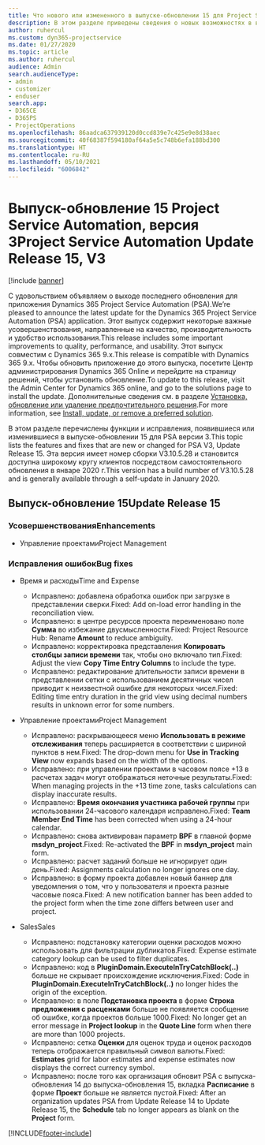 ```yaml
---
title: Что нового или измененного в выпуске-обновлении 15 для Project Service Automation версии 3
description: В этом разделе приведены сведения о новых возможностях в выпуске-обновлении 15 для Project Service Automation версии 3.
author: ruhercul
ms.custom: dyn365-projectservice
ms.date: 01/27/2020
ms.topic: article
ms.author: ruhercul
audience: Admin
search.audienceType:
- admin
- customizer
- enduser
search.app:
- D365CE
- D365PS
- ProjectOperations
ms.openlocfilehash: 86aadca637939120d0ccd839e7c425e9e8d38aec
ms.sourcegitcommit: 40f68387f594180af64a5e5c748b6efa188bd300
ms.translationtype: HT
ms.contentlocale: ru-RU
ms.lasthandoff: 05/10/2021
ms.locfileid: "6006842"
---
```

# <a name="project-service-automation-update-release-15-v3"></a><span data-ttu-id="c7aa4-103">Выпуск-обновление 15 Project Service Automation, версия 3</span><span class="sxs-lookup"><span data-stu-id="c7aa4-103">Project Service Automation Update Release 15, V3</span></span>

[!include [banner](../includes/psa-now-project-operations.md)]

<span data-ttu-id="c7aa4-104">С удовольствием объявляем о выходе последнего обновления для приложения Dynamics 365 Project Service Automation (PSA).</span><span class="sxs-lookup"><span data-stu-id="c7aa4-104">We’re pleased to announce the latest update for the Dynamics 365 Project Service Automation (PSA) application.</span></span> <span data-ttu-id="c7aa4-105">Этот выпуск содержит некоторые важные усовершенствования, направленные на качество, производительность и удобство использования.</span><span class="sxs-lookup"><span data-stu-id="c7aa4-105">This release includes some important improvements to quality, performance, and usability.</span></span> <span data-ttu-id="c7aa4-106">Этот выпуск совместим с Dynamics 365 9.x.</span><span class="sxs-lookup"><span data-stu-id="c7aa4-106">This release is compatible with Dynamics 365 9.x.</span></span> <span data-ttu-id="c7aa4-107">Чтобы обновить приложение до этого выпуска, посетите Центр администрирования Dynamics 365 Online и перейдите на страницу решений, чтобы установить обновление.</span><span class="sxs-lookup"><span data-stu-id="c7aa4-107">To update to this release, visit the Admin Center for Dynamics 365 online, and go to the solutions page to install the update.</span></span> <span data-ttu-id="c7aa4-108">Дополнительные сведения см. в разделе [Установка, обновление или удаление предпочтительного решения](/power-platform/admin/install-remove-preferred-solution).</span><span class="sxs-lookup"><span data-stu-id="c7aa4-108">For more information, see [Install, update, or remove a preferred solution](/power-platform/admin/install-remove-preferred-solution).</span></span>

<span data-ttu-id="c7aa4-109">В этом разделе перечислены функции и исправления, появившиеся или изменившиеся в выпуске-обновлении 15 для PSA версии 3.</span><span class="sxs-lookup"><span data-stu-id="c7aa4-109">This topic lists the features and fixes that are new or changed for PSA V3, Update Release 15.</span></span> <span data-ttu-id="c7aa4-110">Эта версия имеет номер сборки V3.10.5.28 и становится доступна широкому кругу клиентов посредством самостоятельного обновления в январе 2020 г.</span><span class="sxs-lookup"><span data-stu-id="c7aa4-110">This version has a build number of V3.10.5.28 and is generally available through a self-update in January 2020.</span></span>

## <a name="update-release-15"></a><span data-ttu-id="c7aa4-111">Выпуск-обновление 15</span><span class="sxs-lookup"><span data-stu-id="c7aa4-111">Update Release 15</span></span> 

### <a name="enhancements"></a><span data-ttu-id="c7aa4-112">Усовершенствования</span><span class="sxs-lookup"><span data-stu-id="c7aa4-112">Enhancements</span></span>

- <span data-ttu-id="c7aa4-113">Управление проектами</span><span class="sxs-lookup"><span data-stu-id="c7aa4-113">Project Management</span></span>

### <a name="bug-fixes"></a><span data-ttu-id="c7aa4-114">Исправления ошибок</span><span class="sxs-lookup"><span data-stu-id="c7aa4-114">Bug fixes</span></span>

- <span data-ttu-id="c7aa4-115">Время и расходы</span><span class="sxs-lookup"><span data-stu-id="c7aa4-115">Time and Expense</span></span>

  - <span data-ttu-id="c7aa4-116">Исправлено: добавлена обработка ошибок при загрузке в представлении сверки.</span><span class="sxs-lookup"><span data-stu-id="c7aa4-116">Fixed: Add on-load error handling in the reconciliation view.</span></span>
  - <span data-ttu-id="c7aa4-117">Исправлено: в центре ресурсов проекта переименовано поле **Сумма** во избежание двусмысленности.</span><span class="sxs-lookup"><span data-stu-id="c7aa4-117">Fixed: Project Resource Hub: Rename **Amount** to reduce ambiguity.</span></span>
  - <span data-ttu-id="c7aa4-118">Исправлено: корректировка представления **Копировать столбцы записи времени** так, чтобы оно включало тип.</span><span class="sxs-lookup"><span data-stu-id="c7aa4-118">Fixed: Adjust the view **Copy Time Entry Columns** to include the type.</span></span>
  - <span data-ttu-id="c7aa4-119">Исправлено: редактирование длительности записи времени в представлении сетки с использованием десятичных чисел приводит к неизвестной ошибке для некоторых чисел.</span><span class="sxs-lookup"><span data-stu-id="c7aa4-119">Fixed: Editing time entry duration in the grid view using decimal numbers results in unknown error for some numbers.</span></span>

- <span data-ttu-id="c7aa4-120">Управление проектами</span><span class="sxs-lookup"><span data-stu-id="c7aa4-120">Project Management</span></span>

  - <span data-ttu-id="c7aa4-121">Исправлено: раскрывающееся меню **Использовать в режиме отслеживания** теперь расширяется в соответствии с шириной пунктов в нем.</span><span class="sxs-lookup"><span data-stu-id="c7aa4-121">Fixed: The drop-down menu for **Use in Tracking View** now expands based on the width of the options.</span></span>
  - <span data-ttu-id="c7aa4-122">Исправлено: при управлении проектами в часовом поясе +13 в расчетах задач могут отображаться неточные результаты.</span><span class="sxs-lookup"><span data-stu-id="c7aa4-122">Fixed: When managing projects in the +13 time zone, tasks calculations can display inaccurate results.</span></span>
  - <span data-ttu-id="c7aa4-123">Исправлено: **Время окончания участника рабочей группы** при использовании 24-часового календаря исправлено.</span><span class="sxs-lookup"><span data-stu-id="c7aa4-123">Fixed: **Team Member End Time** has been corrected when using a 24-hour calendar.</span></span>
  - <span data-ttu-id="c7aa4-124">Исправлено: снова активирован параметр **BPF** в главной форме **msdyn_project**.</span><span class="sxs-lookup"><span data-stu-id="c7aa4-124">Fixed: Re-activated the **BPF** in **msdyn_project** main form.</span></span>
  - <span data-ttu-id="c7aa4-125">Исправлено: расчет заданий больше не игнорирует один день.</span><span class="sxs-lookup"><span data-stu-id="c7aa4-125">Fixed: Assignments calculation no longer ignores one day.</span></span>
  - <span data-ttu-id="c7aa4-126">Исправлено: в форму проекта добавлен новый баннер для уведомления о том, что у пользователя и проекта разные часовые пояса.</span><span class="sxs-lookup"><span data-stu-id="c7aa4-126">Fixed: A new notification banner has been added to the project form when the time zone differs between user and project.</span></span>

- <span data-ttu-id="c7aa4-127">Sales</span><span class="sxs-lookup"><span data-stu-id="c7aa4-127">Sales</span></span>

  - <span data-ttu-id="c7aa4-128">Исправлено: подстановку категории оценки расходов можно использовать для фильтрации дубликатов.</span><span class="sxs-lookup"><span data-stu-id="c7aa4-128">Fixed: Expense estimate category lookup can be used to filter duplicates.</span></span>
  - <span data-ttu-id="c7aa4-129">Исправлено: код в **PluginDomain.ExecuteInTryCatchBlock(..)** больше не скрывает происхождение исключения.</span><span class="sxs-lookup"><span data-stu-id="c7aa4-129">Fixed: Code in **PluginDomain.ExecuteInTryCatchBlock(..)** no longer hides the origin of the exception.</span></span>
  - <span data-ttu-id="c7aa4-130">Исправлено: в поле **Подстановка проекта** в форме **Строка предложения с расценками** больше не появляется сообщение об ошибке, когда проектов больше 1000.</span><span class="sxs-lookup"><span data-stu-id="c7aa4-130">Fixed: No longer get an error message in **Project lookup** in the **Quote Line** form when there are more than 1000 projects.</span></span>
  - <span data-ttu-id="c7aa4-131">Исправлено: сетка **Оценки** для оценок труда и оценок расходов теперь отображается правильный символ валюты.</span><span class="sxs-lookup"><span data-stu-id="c7aa4-131">Fixed: **Estimates** grid for labor estimates and expense estimates now displays the correct currency symbol.</span></span>
  - <span data-ttu-id="c7aa4-132">Исправлено: после того как организация обновит PSA с выпуска-обновления 14 до выпуска-обновления 15, вкладка **Расписание** в форме **Проект** больше не является пустой.</span><span class="sxs-lookup"><span data-stu-id="c7aa4-132">Fixed: After an organization updates PSA from Update Release 14 to Update Release 15, the **Schedule** tab no longer appears as blank on the **Project** form.</span></span>


[!INCLUDE[footer-include](../includes/footer-banner.md)]